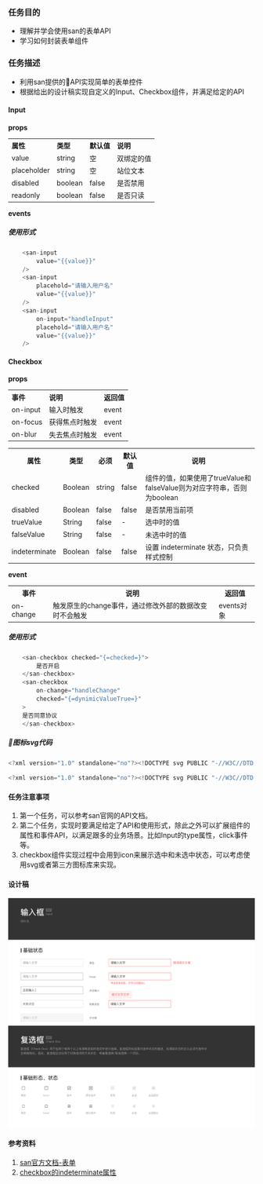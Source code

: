 ### 任务目的
- 理解并学会使用san的表单API
- 学习如何封装表单组件

### 任务描述
- 利用san提供的API实现简单的表单控件
- 根据给出的设计稿实现自定义的Input、Checkbox组件，并满足给定的API

#### Input
</table><p><strong>props</strong></p>
<table class="table table-bordered table-hover"><tr>
<th style="text-align:left">属性</th>
<th style="text-align:left">类型</th>
<th style="text-align:left">默认值</th>
<th style="text-align:left">说明</th>
</tr>
<tr>
<td style="text-align:left">value</td>
<td style="text-align:left">string</td>
<td style="text-align:left">空</td>
<td style="text-align:left">双绑定的值</td>
</tr>
<tr>
<td style="text-align:left">placeholder</td>
<td style="text-align:left">string</td>
<td style="text-align:left">空</td>
<td style="text-align:left">站位文本</td>
</tr>
<tr>
<td style="text-align:left">disabled</td>
<td style="text-align:left">boolean</td>
<td style="text-align:left">false</td>
<td style="text-align:left">是否禁用</td>
</tr>
<tr>
<td style="text-align:left">readonly</td>
<td style="text-align:left">boolean</td>
<td style="text-align:left">false</td>
<td style="text-align:left">是否只读</td>
</tr>

</table><p><strong>events</strong></p>
<table class="table table-bordered table-hover"><tr>
<th style="text-align:left">事件</th>
<th style="text-align:left">说明</th>
<th style="text-align:left">返回值</th>
</tr>
<tr>
<td style="text-align:left">on-input</td>
<td style="text-align:left">输入时触发</td>
<td style="text-align:left">event</td>
</tr>
<tr>
<td style="text-align:left">on-focus</td>
<td style="text-align:left">获得焦点时触发</td>
<td style="text-align:left">event</td>
</tr>
<tr>
<td style="text-align:left">on-blur</td>
<td style="text-align:left">失去焦点时触发</td>
<td style="text-align:left">event</td>
</tr>

##### 使用形式
```js
    <san-input
        value="{{value}}"
    />
    <san-input
        placehold="请输入用户名"
        value="{{value}}"
    />
    <san-input
        on-input="handleInput"
        placehold="请输入用户名"
        value="{{value}}"
    />
```

#### Checkbox
<p><strong>props</strong></p>
<table class="table table-bordered table-hover"><tr>
<th>属性</th>
<th>类型</th>
<th>必须</th>
<th>默认值</th>
<th>说明</th>
</tr>
<tr>
<td>checked</td>
<td>Boolean</td>
<td>string</td>
<td>false</td>
<td>组件的值，如果使用了trueValue和falseValue则为对应字符串，否则为boolean</td>
</tr>
<tr>
<td>disabled</td>
<td>Boolean</td>
<td>false</td>
<td>false</td>
<td>是否禁用当前项</td>
</tr>
<tr>
<td>trueValue</td>
<td>String</td>
<td>false</td>
<td>-</td>
<td>选中时的值</td>
</tr>
<tr>
<td>falseValue</td>
<td>String</td>
<td>false</td>
<td>-</td>
<td>未选中时的值</td>
</tr>
<tr>
<td>indeterminate</td>
<td>Boolean</td>
<td>false</td>
<td>false</td>
<td>设置 indeterminate 状态，只负责样式控制</td>
</tr>

</table><p><strong>event</strong></p>
<table class="table table-bordered table-hover"><tr>
<th>事件</th>
<th>说明</th>
<th>返回值</th>
</tr>
<tr>
<td>on-change</td>
<td>触发原生的change事件，通过修改外部的数据改变时不会触发</td>
<td>events对象</td>
</tr>
</table>

##### 使用形式
```js
    <san-checkbox checked="{=checked=}">
        是否开启
    </san-checkbox>
    <san-checkbox
        on-change="handleChange"
        checked="{=dynimicValueTrue=}"
    >
    是否同意协议
    </san-checkbox>
```

##### 图标svg代码
```js
<?xml version="1.0" standalone="no"?><!DOCTYPE svg PUBLIC "-//W3C//DTD SVG 1.1//EN" "http://www.w3.org/Graphics/SVG/1.1/DTD/svg11.dtd"><svg t="1522742656342" class="icon" style="" viewBox="0 0 1024 1024" version="1.1" xmlns="http://www.w3.org/2000/svg" p-id="1942" xmlns:xlink="http://www.w3.org/1999/xlink" width="200" height="200"><defs><style type="text/css"></style></defs><path d="M832 928.00086l-640 0c-52.9288 0-96.00086-43.07206-96.00086-95.99914l0-640c0-52.9288 43.07206-96.00086 96.00086-96.00086l640 0c52.92708 0 95.99914 43.07206 95.99914 96.00086l0 640C928.00086 884.9288 884.9288 928.00086 832 928.00086zM192 160.00086c-17.632039 0-32.00086 14.368821-32.00086 32.00086l0 640c0 17.664722 14.368821 31.99914 32.00086 31.99914l640 0c17.664722 0 31.99914-14.336138 31.99914-31.99914l0-640c0-17.632039-14.336138-32.00086-31.99914-32.00086L192 160.00086z" p-id="1943"></path></svg>
```
```js
<?xml version="1.0" standalone="no"?><!DOCTYPE svg PUBLIC "-//W3C//DTD SVG 1.1//EN" "http://www.w3.org/Graphics/SVG/1.1/DTD/svg11.dtd"><svg t="1522742638607" class="icon" style="" viewBox="0 0 1024 1024" version="1.1" xmlns="http://www.w3.org/2000/svg" p-id="1828" xmlns:xlink="http://www.w3.org/1999/xlink" width="200" height="200"><defs><style type="text/css"></style></defs><path d="M832 96.00086l-640 0c-52.9288 0-96.00086 43.07206-96.00086 96.00086l0 640c0 52.92708 43.07206 95.99914 96.00086 95.99914l640 0c52.92708 0 95.99914-43.07206 95.99914-95.99914l0-640C928.00086 139.0712 884.9288 96.00086 832 96.00086zM727.231286 438.432254 471.00766 697.439161c-0.063647 0.063647-0.192662 0.096331-0.25631 0.192662-0.096331 0.063647-0.096331 0.192662-0.192662 0.25631-2.048757 1.983389-4.575729 3.19957-6.944443 4.544765-1.183497 0.672598-2.143368 1.696116-3.392232 2.176052-3.839484 1.536138-7.904314 2.33603-11.967424 2.33603-4.095794 0-8.224271-0.799892-12.096439-2.399677-1.279828-0.543583-2.303346-1.632469-3.519527-2.303346-2.368714-1.343475-4.832039-2.528692-6.880796-4.544765-0.063647-0.063647-0.096331-0.192662-0.159978-0.25631-0.063647-0.096331-0.192662-0.096331-0.25631-0.192662l-126.016611-129.503454c-12.320065-12.672705-12.032791-32.928047 0.639914-45.248112 12.672705-12.287381 32.895364-12.063755 45.248112 0.639914l103.26354 106.112189 233.279613-235.808305c12.416396-12.576374 32.704421-12.672705 45.248112-0.25631C739.520387 405.631501 739.647682 425.888563 727.231286 438.432254z" p-id="1829"></path></svg>
```

#### 任务注意事项
1. 第一个任务，可以参考san官网的API文档。
2. 第二个任务，实现时要满足给定了API和使用形式，除此之外可以扩展组件的属性和事件API，以满足跟多的业务场景。比如Input的type属性，click事件等。
3. checkbox组件实现过程中会用到icon来展示选中和未选中状态，可以考虑使用svg或者第三方图标库来实现。

#### 设计稿
<img src="2.5(1).png">
<img src="2.5(2).png">

#### 参考资料
<ol>
<li><a href="https://baidu.github.io/san/tutorial/form/">san官方文档-表单</a></li>
<li><a href="http://www.cnblogs.com/wangmeijian/p/4614959.html">checkbox的indeterminate属性</a></li>
</ol>